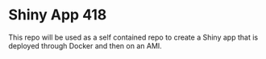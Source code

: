 # Shiny App 418

This repo will be used as a self contained repo to create a Shiny app that is deployed through Docker and then on an AMI. 

